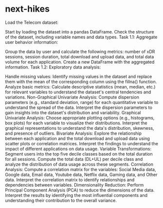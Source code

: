 # next-hikes
Load the Telecom dataset:

Start by loading the dataset into a pandas DataFrame.
Check the structure of the dataset, including variable names and data types.
Task 1.1: Aggregate user behavior information:

Group the data by user and calculate the following metrics: number of xDR sessions, session duration, total download and upload data, and total data volume for each application.
Create a new DataFrame with the aggregated information.
Task 1.2: Exploratory data analysis:

Handle missing values:
Identify missing values in the dataset and replace them with the mean of the corresponding column using the fillna() function.
Analyze basic metrics:
Calculate descriptive statistics (mean, median, etc.) for relevant variables to understand the dataset's central tendencies and variations.
Non-Graphical Univariate Analysis:
Compute dispersion parameters (e.g., standard deviation, range) for each quantitative variable to understand the spread of the data.
Interpret the dispersion parameters to gain insights into the dataset's distribution and variability.
Graphical Univariate Analysis:
Choose appropriate plotting options (e.g., histograms, box plots) for each variable to visualize their distributions.
Interpret the graphical representations to understand the data's distribution, skewness, and presence of outliers.
Bivariate Analysis:
Explore the relationship between each application and the total download and upload data using scatter plots or correlation matrices.
Interpret the findings to understand the impact of different applications on data usage.
Variable Transformations:
Segment users into the top five decile classes based on the total duration for all sessions.
Compute the total data (DL+UL) per decile class and analyze the distribution of data usage across these segments.
Correlation Analysis:
Compute a correlation matrix for the variables: Social Media data, Google data, Email data, Youtube data, Netflix data, Gaming data, and Other data.
Interpret the correlation matrix to identify relationships and dependencies between variables.
Dimensionality Reduction:
Perform Principal Component Analysis (PCA) to reduce the dimensions of the data.
Interpret the results by identifying the most influential components and understanding their contribution to the overall variance.
